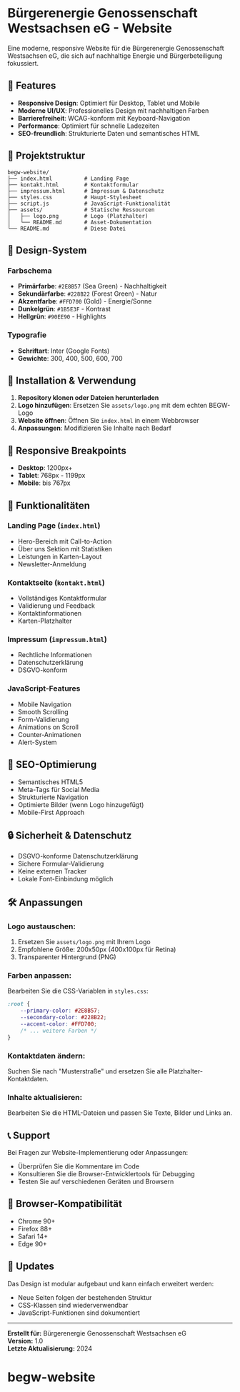 # Bürgerenergie Genossenschaft Westsachsen eG - Website

Eine moderne, responsive Website für die Bürgerenergie Genossenschaft Westsachsen eG, die sich auf nachhaltige Energie und Bürgerbeteiligung fokussiert.

## 🌟 Features

- **Responsive Design**: Optimiert für Desktop, Tablet und Mobile
- **Moderne UI/UX**: Professionelles Design mit nachhaltigen Farben
- **Barrierefreiheit**: WCAG-konform mit Keyboard-Navigation
- **Performance**: Optimiert für schnelle Ladezeiten
- **SEO-freundlich**: Strukturierte Daten und semantisches HTML

## 📁 Projektstruktur

```
begw-website/
├── index.html          # Landing Page
├── kontakt.html        # Kontaktformular
├── impressum.html      # Impressum & Datenschutz
├── styles.css          # Haupt-Stylesheet
├── script.js           # JavaScript-Funktionalität
├── assets/             # Statische Ressourcen
│   ├── logo.png        # Logo (Platzhalter)
│   └── README.md       # Asset-Dokumentation
└── README.md           # Diese Datei
```

## 🎨 Design-System

### Farbschema
- **Primärfarbe**: `#2E8B57` (Sea Green) - Nachhaltigkeit
- **Sekundärfarbe**: `#228B22` (Forest Green) - Natur
- **Akzentfarbe**: `#FFD700` (Gold) - Energie/Sonne
- **Dunkelgrün**: `#1B5E3F` - Kontrast
- **Hellgrün**: `#90EE90` - Highlights

### Typografie
- **Schriftart**: Inter (Google Fonts)
- **Gewichte**: 300, 400, 500, 600, 700

## 🚀 Installation & Verwendung

1. **Repository klonen oder Dateien herunterladen**
2. **Logo hinzufügen**: Ersetzen Sie `assets/logo.png` mit dem echten BEGW-Logo
3. **Website öffnen**: Öffnen Sie `index.html` in einem Webbrowser
4. **Anpassungen**: Modifizieren Sie Inhalte nach Bedarf

## 📱 Responsive Breakpoints

- **Desktop**: 1200px+
- **Tablet**: 768px - 1199px
- **Mobile**: bis 767px

## 🔧 Funktionalitäten

### Landing Page (`index.html`)
- Hero-Bereich mit Call-to-Action
- Über uns Sektion mit Statistiken
- Leistungen in Karten-Layout
- Newsletter-Anmeldung

### Kontaktseite (`kontakt.html`)
- Vollständiges Kontaktformular
- Validierung und Feedback
- Kontaktinformationen
- Karten-Platzhalter

### Impressum (`impressum.html`)
- Rechtliche Informationen
- Datenschutzerklärung
- DSGVO-konform

### JavaScript-Features
- Mobile Navigation
- Smooth Scrolling
- Form-Validierung
- Animations on Scroll
- Counter-Animationen
- Alert-System

## 🎯 SEO-Optimierung

- Semantisches HTML5
- Meta-Tags für Social Media
- Strukturierte Navigation
- Optimierte Bilder (wenn Logo hinzugefügt)
- Mobile-First Approach

## 🔒 Sicherheit & Datenschutz

- DSGVO-konforme Datenschutzerklärung
- Sichere Formular-Validierung
- Keine externen Tracker
- Lokale Font-Einbindung möglich

## 🛠 Anpassungen

### Logo austauschen:
1. Ersetzen Sie `assets/logo.png` mit Ihrem Logo
2. Empfohlene Größe: 200x50px (400x100px für Retina)
3. Transparenter Hintergrund (PNG)

### Farben anpassen:
Bearbeiten Sie die CSS-Variablen in `styles.css`:
```css
:root {
    --primary-color: #2E8B57;
    --secondary-color: #228B22;
    --accent-color: #FFD700;
    /* ... weitere Farben */
}
```

### Kontaktdaten ändern:
Suchen Sie nach "Musterstraße" und ersetzen Sie alle Platzhalter-Kontaktdaten.

### Inhalte aktualisieren:
Bearbeiten Sie die HTML-Dateien und passen Sie Texte, Bilder und Links an.

## 📞 Support

Bei Fragen zur Website-Implementierung oder Anpassungen:
- Überprüfen Sie die Kommentare im Code
- Konsultieren Sie die Browser-Entwicklertools für Debugging
- Testen Sie auf verschiedenen Geräten und Browsern

## 📄 Browser-Kompatibilität

- Chrome 90+
- Firefox 88+
- Safari 14+
- Edge 90+

## 🔄 Updates

Das Design ist modular aufgebaut und kann einfach erweitert werden:
- Neue Seiten folgen der bestehenden Struktur
- CSS-Klassen sind wiederverwendbar
- JavaScript-Funktionen sind dokumentiert

---

**Erstellt für:** Bürgerenergie Genossenschaft Westsachsen eG  
**Version:** 1.0  
**Letzte Aktualisierung:** 2024
# begw-website
